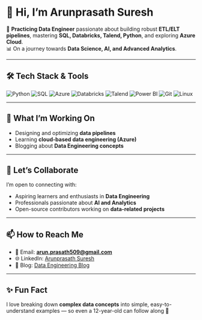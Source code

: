 # 👋 Hi, I’m Arunprasath Suresh  

🚀 **Practicing Data Engineer** passionate about building robust **ETL/ELT pipelines**, mastering **SQL, Databricks, Talend, Python**, and exploring **Azure Cloud**.  
📊 On a journey towards **Data Science, AI, and Advanced Analytics**.  

---

## 🛠️ Tech Stack & Tools  

![Python](https://img.shields.io/badge/Python-3776AB?style=for-the-badge&logo=python&logoColor=white)
![SQL](https://img.shields.io/badge/SQL-025E8C?style=for-the-badge&logo=postgresql&logoColor=white)
![Azure](https://img.shields.io/badge/Microsoft_Azure-0089D6?style=for-the-badge&logo=microsoft-azure&logoColor=white)
![Databricks](https://img.shields.io/badge/Databricks-FC2E00?style=for-the-badge&logo=databricks&logoColor=white)
![Talend](https://img.shields.io/badge/Talend-FF6D70?style=for-the-badge&logo=talend&logoColor=white)
![Power BI](https://img.shields.io/badge/Power%20BI-F2C811?style=for-the-badge&logo=powerbi&logoColor=black)
![Git](https://img.shields.io/badge/Git-F05032?style=for-the-badge&logo=git&logoColor=white)
![Linux](https://img.shields.io/badge/Linux-FCC624?style=for-the-badge&logo=linux&logoColor=black)

---

## 🌱 What I’m Working On  
- Designing and optimizing **data pipelines**  
- Learning **cloud-based data engineering (Azure)**  
- Blogging about **Data Engineering concepts**  

---

## 🤝 Let’s Collaborate  
I’m open to connecting with:  
- Aspiring learners and enthusiasts in **Data Engineering**  
- Professionals passionate about **AI and Analytics**  
- Open-source contributors working on **data-related projects**  

---

## 📫 How to Reach Me  
- 📧 Email: **arun.prasath509@gmail.com**  
- 🌐 LinkedIn: [Arunprasath Suresh](https://www.linkedin.com/in/suresh-arunprasath-04a8b2aa/)  
- 📝 Blog: [Data Engineering Blog](https://arunprasath08.pythonanywhere.com/)  

---

## ✨ Fun Fact  
I love breaking down **complex data concepts** into simple, easy-to-understand examples — so even a 12-year-old can follow along 🚀  
